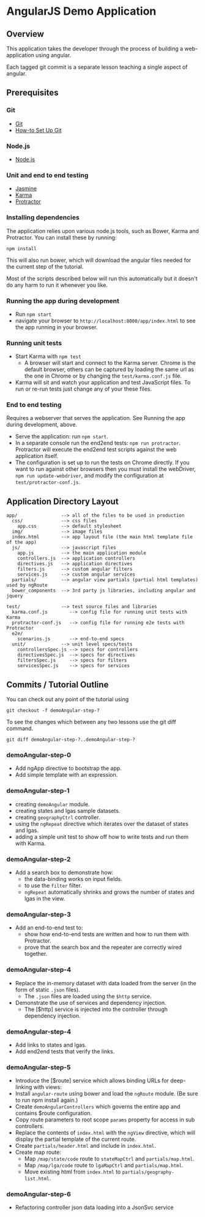# AngularJS Demo Application

## Overview

This application takes the developer through the process of building a web-application using angular. 

Each tagged git commit is a separate lesson teaching a single aspect of angular.

## Prerequisites

### Git

- [Git][git]
- [How-to Set Up Git][git-github]

### Node.js

- [Node.js][node]

### Unit and end to end testing
- [Jasmine][jasmine]
- [Karma][karma]
- [Protractor][protractor]

### Installing dependencies

The application relies upon various node.js tools, such as Bower, Karma and Protractor.  You can
install these by running:

```
npm install
```

This will also run bower, which will download the angular files needed for the current step of the
tutorial.

Most of the scripts described below will run this automatically but it doesn't do any harm to run
it whenever you like.

### Running the app during development

- Run `npm start`
- navigate your browser to `http://localhost:8000/app/index.html` to see the app running in your browser.

### Running unit tests

- Start Karma with `npm test`
  - A browser will start and connect to the Karma server. Chrome is the default browser, others can
  be captured by loading the same url as the one in Chrome or by changing the `test/karma.conf.js`
  file.
- Karma will sit and watch your application and test JavaScript files. To run or re-run tests just
  change any of your these files.

### End to end testing

Requires a webserver that serves the application. See Running the app during development, above.

- Serve the application: run `npm start`.
- In a separate console run the end2end tests: `npm run protractor`. Protractor will execute the
  end2end test scripts against the web application itself.
- The configuration is set up to run the tests on Chrome directly. If you want to run against
  other browsers then you must install the webDriver, `npm run update-webdriver`, and modify the
  configuration at `test/protractor-conf.js`.

## Application Directory Layout

    app/                --> all of the files to be used in production
      css/              --> css files
        app.css         --> default stylesheet
      img/              --> image files
      index.html        --> app layout file (the main html template file of the app)
      js/               --> javascript files
        app.js          --> the main application module
        controllers.js  --> application controllers
        directives.js   --> application directives
        filters.js      --> custom angular filters
        services.js     --> custom angular services
      partials/         --> angular view partials (partial html templates) used by ngRoute
      bower_components  --> 3rd party js libraries, including angular and jquery

    test/               --> test source files and libraries
      karma.conf.js        --> config file for running unit tests with Karma
      protractor-conf.js   --> config file for running e2e tests with Protractor
      e2e/
        scenarios.js       --> end-to-end specs
      unit/             --> unit level specs/tests
        controllersSpec.js --> specs for controllers
        directivesSpec.js  --> specs for directives
        filtersSpec.js     --> specs for filters
        servicesSpec.js    --> specs for services

## Commits / Tutorial Outline ##

You can check out any point of the tutorial using

```git checkout -f demoAngular-step-?```

To see the changes which between any two lessons use the git diff command.

```git diff demoAngular-step-?..demoAngular-step-?```

### demoAngular-step-0

- Add ngApp directive to bootstrap the app.
- Add simple template with an expression.

### demoAngular-step-1

- creating `demoAngular` module.
- creating states and lgas sample datasets.
- creating `geographyCtrl` controller.
- using the `ngRepeat` directive which iterates over the dataset of states and lgas.
- adding a simple unit test to show off how to write tests and run them with Karma.

### demoAngular-step-2

- Add a search box to demonstrate how:
  - the data-binding works on input fields.
  - to use the `filter` filter.
  - `ngRepeat` automatically shrinks and grows the number of states and lgas in the view.

### demoAngular-step-3

- Add an end-to-end test to:
  - show how end-to-end tests are written and how to run them with Protractor.
  - prove that the search box and the repeater are correctly wired together.

### demoAngular-step-4

- Replace the in-memory dataset with data loaded from the server (in the form of static `.json` files).
  - The `.json` files are loaded using the `$http` service.
- Demonstrate the use of services and dependency injection.
  - The [$http] service is injected into the controller through dependency injection.

### demoAngular-step-4

- Add links to states and lgas.
- Add end2end tests that verify the links.

### demoAngular-step-5

- Introduce the [$route] service which allows binding URLs for deep-linking with views:
- Install `angular-route` using bower and load the `ngRoute` module.
    (Be sure to run npm install again.)
- Create `demoAngularControllers` which governs the entire app and contains $route configuration.
- Copy route parameters to root scope `params` property for access in sub controllers.
- Replace the contents of `index.html` with the `ngView` directive, which will display the partial template of the current route.
- Create `partials/header.html` and include in `index.html`.
- Create map route:
  - Map `/map/state/code` route to `stateMapCtrl` and `partials/map.html`.
  - Map `/map/lga/code` route to `lgaMapCtrl` and `partials/map.html`.
  - Move existing html from `index.html` to `partials/geography-list.html`.

### demoAngular-step-6

- Refactoring controller json data loading into a JsonSvc service

[git]: http://git-scm.com
[git-github]: http://help.github.com/set-up-git-redirect
[node]: http://nodejs.org/download/
[jasmine]: http://pivotal.github.com/jasmine/
[karma]: http://karma-runner.github.io
[protractor]: https://github.com/angular/protractor